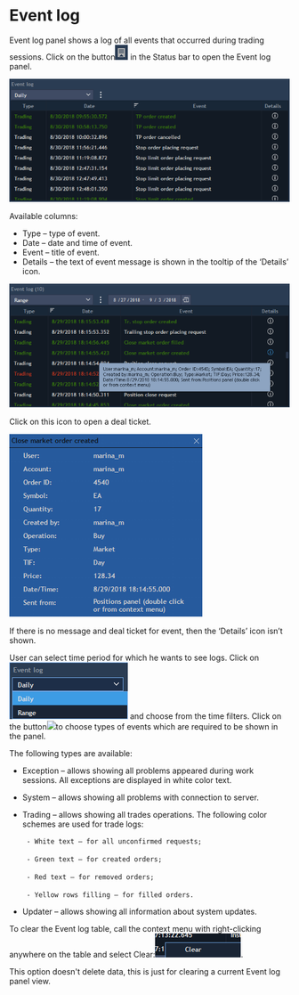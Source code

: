 # Event log

Event log panel shows a log of all events that occurred during trading sessions. Click on the button![](../../../.gitbook/assets/1%20%2838%29.png)
in the Status bar to open the Event log panel.

![](../../../.gitbook/assets/2%20%2829%29.png)

Available columns:

* Type – type of event.
* Date – date and time of event.
* Event – title of event.
* Details – the text of event message is shown in the tooltip of the ‘Details’ icon.

![](../../../.gitbook/assets/3%20%2846%29.png)


Click on this icon to open a deal ticket.

![](../../../.gitbook/assets/4%20%2814%29.png)


If there is no message and deal ticket for event, then the ‘Details’ icon isn’t shown. 
  
User can select time period for which he wants to see logs. Click on![](../../../.gitbook/assets/5%20%289%29.png)
and choose from the time filters. Click on the button![](../../../.gitbook/assets/6%20%281%29.png)to choose types of events which are required to be shown in the panel.

The following types are available:

* Exception – allows showing all problems appeared during work sessions. All exceptions are displayed in white color text.
* System – allows showing all problems with connection to server.
* Trading – allows showing all trades operations. The following color schemes are used for trade logs:

       - White text – for all unconfirmed requests;

       - Green text – for created orders;

       - Red text – for removed orders;

       - Yellow rows filling – for filled orders.

* Updater – allows showing all information about system updates.


To clear the Event log table, call the context menu with right-clicking anywhere on the table and select Clear:![](../../../.gitbook/assets/7%20%287%29.png).

This option doesn't delete data, this is just for clearing a current Event log panel view.

